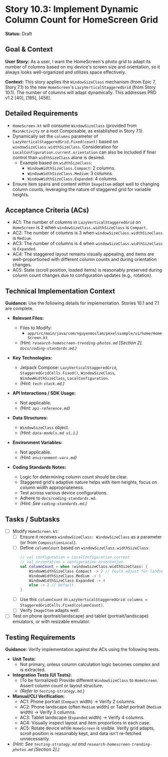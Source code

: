 
# Story 10.3: Implement Dynamic Column Count for HomeScreen Grid

**Status:** Draft

## Goal & Context

**User Story:** As a user, I want the HomeScreen's photo grid to adapt its number of columns based on my device's screen size and orientation, so it always looks well-organized and utilizes space effectively.

**Context:** This story applies the `WindowSizeClass` mechanism (from Epic 7, Story 7.1) to the new `HomeScreen`'s `LazyVerticalStaggeredGrid` (from Story 10.1). The number of columns will adapt dynamically. This addresses PRD v1.2 [40], [185], [456].

## Detailed Requirements

* `HomeScreen.kt` will consume `WindowSizeClass` (provided from `MainActivity` or a root Composable, as established in Story 7.1).
* Dynamically set the `columns` parameter of `LazyVerticalStaggeredGrid.Fixed(count)` based on `windowSizeClass.widthSizeClass`. Consideration for `LocalConfiguration.current.orientation` can also be included if finer control than `widthSizeClass` alone is desired.
    * Example based on `widthSizeClass`:
        * `WindowWidthSizeClass.Compact`: 2 columns.
        * `WindowWidthSizeClass.Medium`: 3 columns.
        * `WindowWidthSizeClass.Expanded`: 4 columns.
* Ensure item spans and content within `ImageItem` adapt well to changing column counts, leveraging the nature of staggered grid for variable heights.

## Acceptance Criteria (ACs)

* AC1: The number of columns in `LazyVerticalStaggeredGrid` on `HomeScreen` is 2 when `windowSizeClass.widthSizeClass` is `Compact`.
* AC2: The number of columns is 3 when `windowSizeClass.widthSizeClass` is `Medium`.
* AC3: The number of columns is 4 when `windowSizeClass.widthSizeClass` is `Expanded`.
* AC4: The staggered layout remains visually appealing, and items are well-proportioned with different column counts and during orientation changes.
* AC5: State (scroll position, loaded items) is reasonably preserved during column count changes due to configuration updates (e.g., rotation).

## Technical Implementation Context

**Guidance:** Use the following details for implementation. Stories 10.1 and 7.1 are complete.

* **Relevant Files:**
    * Files to Modify:
        * `app/src/main/java/com/nguyenmoclam/pexelssample/ui/home/HomeScreen.kt`
    * _(Hint: `research-homescreen-trending-photos.md` [Section 2]. `docs/coding-standards.md`.)_

* **Key Technologies:**
    * Jetpack Compose: `LazyVerticalStaggeredGrid`, `StaggeredGridCells.Fixed()`, `WindowSizeClass`, `WindowWidthSizeClass`, `LocalConfiguration`.
    * _(Hint: `tech-stack.md`.)_

* **API Interactions / SDK Usage:**
    * Not applicable.
    * _(Hint: `api-reference.md`)_

* **Data Structures:**
    * `WindowSizeClass` object.
    * _(Hint: `data-models.md v1.1`.)_

* **Environment Variables:**
    * Not applicable.
    * _(Hint: `environment-vars.md`)_

* **Coding Standards Notes:**
    * Logic for determining column count should be clear.
    * Staggered grid's adaptive nature helps with item heights, focus on column width appropriateness.
    * Test across various device configurations.
    * Adhere to `docs/coding-standards.md`.
    * _(Hint: See `coding-standards.md`.)_

## Tasks / Subtasks

* [ ] Modify `HomeScreen.kt`:
    * [ ] Ensure it receives `windowSizeClass: WindowSizeClass` as a parameter (or from `CompositionLocal`).
    * [ ] Define `columnCount` based on `windowSizeClass.widthSizeClass`:
      ```kotlin
      // val configuration = LocalConfiguration.current
      // val orientation = configuration.orientation
      val columnCount = when (windowSizeClass.widthSizeClass) {
          WindowWidthSizeClass.Compact -> 2 // Could adjust for landscape: if (orientation == Configuration.ORIENTATION_LANDSCAPE) 3 else 2
          WindowWidthSizeClass.Medium -> 3
          WindowWidthSizeClass.Expanded -> 4
          else -> 2 // Default
      }
      ```
    * [ ] Use this `columnCount` in `LazyVerticalStaggeredGrid`: `columns = StaggeredGridCells.Fixed(columnCount)`.
    * [ ] Verify `ImageItem` adapts well.
* [ ] Test on phone (portrait/landscape) and tablet (portrait/landscape) emulators, or with resizable emulator.

## Testing Requirements

**Guidance:** Verify implementation against the ACs using the following tests.

* **Unit Tests:**
    * Not primary, unless column calculation logic becomes complex and is extracted.
* **Integration Tests (UI Tests):**
    * (To be formalized) Provide different `WindowSizeClass` to `HomeScreen`. Assert column count or layout structure.
    * _(Refer to `testing-strategy.md`.)_
* **Manual/CLI Verification:**
    * AC1: Phone portrait (`Compact` width) -> Verify 2 columns.
    * AC2: Phone landscape (often `Medium` width) or Tablet portrait (`Medium` width) -> Verify 3 columns.
    * AC3: Tablet landscape (`Expanded` width) -> Verify 4 columns.
    * AC4: Visually inspect layout and item proportions in each case.
    * AC5: Rotate device while `HomeScreen` is visible. Verify grid adapts, scroll position is reasonably kept, and data isn't re-fetched unnecessarily.
* _(Hint: See `testing-strategy.md` and `research-homescreen-trending-photos.md` [Section 2].)_